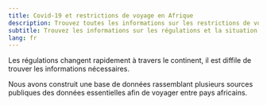 ```yaml
---
title: Covid-19 et restrictions de voyage en Afrique
description: Trouvez toutes les informations sur les restrictions de voyage dues au Covid en Afrique
subtitle: Trouvez les informations sur les régulations et la situation en cours sur tout le continent.
lang: fr
---
```


Les régulations changent rapidement à travers le continent, il est diffile de trouver les informations nécessaires.

Nous avons construit une base de données rassemblant plusieurs sources publiques des données essentielles afin de voyager entre pays africains.